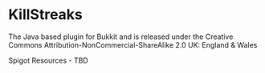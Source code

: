 KillStreaks
==============
The Java based plugin for Bukkit and is released under the Creative Commons Attribution-NonCommercial-ShareAlike 2.0 UK: England & Wales

Spigot Resources - TBD

